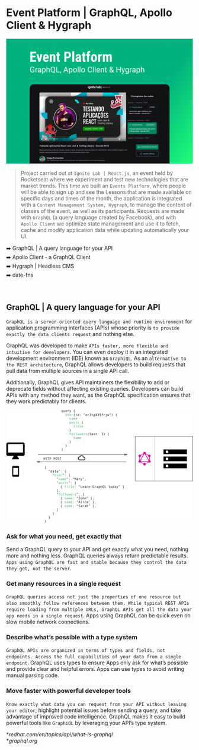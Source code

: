 # Event Platform | GraphQL, Apollo Client & Hygraph

![banner](banner.png)

> Project carried out at `Ignite Lab | React.js`, an event held by Rocketseat where we experiment and test new technologies that are
> market trends. This time we built an `Events Platform`, where people will be able to sign up and see the Lessons that are made available
> on specific days and times of the month, the application is integrated with a `Content Management System, Hygraph`, to manage the content of classes
> of the event, as well as its participants. Requests are made with `GraphQL` (a query language created by Facebook), and with `Apollo
> Client` we optimize state management and use it to fetch, cache and modify application data while updating
> automatically your UI.

:arrow_right: GraphQL | A query language for your API <br /> 
:arrow_right: Apollo Client - a GraphQL Client <br /> 
:arrow_right: Hygraph | Headless CMS <br /> 
:arrow_right: date-fns <br /> 

<br />

## GraphQL | A query language for your API 

`GraphQL is a server-oriented query language and runtime environment` for application programming interfaces (APIs) whose priority is `to provide exactly the data clients request` and nothing else.

GraphQL was developed to make `APIs faster, more flexible and intuitive for developers`. You can even deploy it in an integrated development environment (IDE) known as `GraphiQL`. As an `alternative to the REST architecture`, GraphQL allows developers to build requests that pull data from multiple sources in a single API call.

Additionally, GraphQL gives API maintainers the flexibility to add or deprecate fields without affecting existing queries. Developers can build APIs with any method they want, as the GraphQL specification ensures that they work predictably for clients.

<div align="center">
<img src="graphql-query.png" width="550" />
</div>

### Ask for what you need, get exactly that

Send a GraphQL query to your API and get exactly what you need, nothing more and nothing less. GraphQL queries always return predictable results. `Apps using GraphQL are fast and stable because they control the data they get, not the server`.

### Get many resources in a single request

`GraphQL queries access not just the properties of one resource but also smoothly follow references between them. While typical REST APIs require loading from multiple URLs, GraphQL APIs get all the data your app needs in a single request`. Apps using GraphQL can be quick even on slow mobile network connections.

### Describe what’s possible with a type system

`GraphQL APIs are organized in terms of types and fields, not endpoints. Access the full capabilities of your data from a single endpoint`. GraphQL uses types to ensure Apps only ask for what’s possible and provide clear and helpful errors. Apps can use types to avoid writing manual parsing code.

### Move faster with powerful developer tools

`Know exactly what data you can request from your API without leaving your editor`, highlight potential issues before sending a query, and take advantage of improved code intelligence. GraphQL makes it easy to build powerful tools like `GraphiQL` by leveraging your API’s type system.

*<i>redhat.com/en/topics/api/what-is-graphql</i> <br />
*<i>graphql.org</i> <br />
